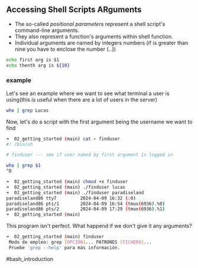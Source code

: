 ## Accessing Shell Scripts ARguments

 * The so-called *positional parameters* represent a shell script's command-line arguments.
 * They also represent a function's arguments within shell function.
 * Individual arguments are named by integers numbers (if is greater than nine you have to enclose the number {..})

```sh
echo first arg is $1
echo thenth arg is ${10}
```

### example

Let's see an example where we want to see what terminal a user is using(this is useful when there are a lot of users in the server)

```sh
who | grep Lucas
```
Now, let's do a script with the first argument being the username we want to find

```sh
➜  02_getting_started (main) cat > finduser
#! /bin/sh

# finduser --- see if user named by first argument is logged in

who | grep $1
^D

➜  02_getting_started (main) chmod +x finduser
➜  02_getting_started (main) ./finduser lucas
➜  02_getting_started (main) ./finduser paradiseland
paradiseland86 tty7         2024-04-09 16:32 (:0)
paradiseland86 pts/1        2024-04-09 16:54 (tmux(6936).%0)
paradiseland86 pts/2        2024-04-09 17:29 (tmux(6936).%1)
➜  02_getting_started (main)                                 
```

This program isn't perfect. What happend if we don't give it any arguments?

```sh
➜  02_getting_started (main) finduser
 Modo de empleo: grep [OPCIÓN]... PATRONES [FICHERO]...
 Pruebe 'grep --help' para más información.  
```
#bash_introduction
